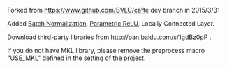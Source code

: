 Forked from https://www.github.com/BVLC/caffe dev branch in 2015/3/31

Added [Batch Normalization](http://arxiv.org/abs/1502.03167), [Parametric ReLU](http://arxiv.org/abs/1502.01852), Locally Connected Layer.

Download third-party libraries from http://pan.baidu.com/s/1gdBz0pP .

If you do not have MKL library, please remove the preprocess macro "USE_MKL" defined in the setting of the project.

